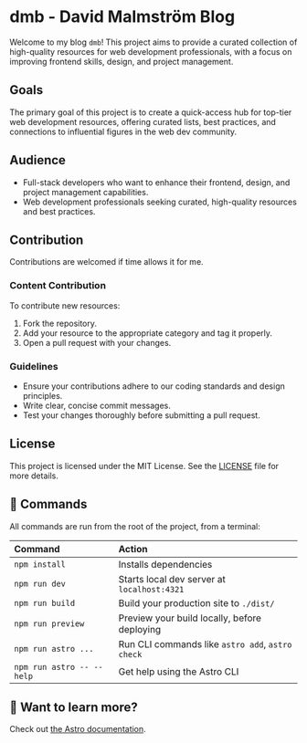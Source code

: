 # dmb - David Malmström Blog

Welcome to my blog `dmb`! This project aims to provide a curated collection of high-quality resources for web development professionals, with a focus on improving frontend skills, design, and project management.

## Goals

The primary goal of this project is to create a quick-access hub for top-tier web development resources, offering curated lists, best practices, and connections to influential figures in the web dev community.

## Audience

- Full-stack developers who want to enhance their frontend, design, and project management capabilities.
- Web development professionals seeking curated, high-quality resources and best practices.

## Contribution

Contributions are welcomed if time allows it for me.

### Content Contribution

To contribute new resources:

1. Fork the repository.
2. Add your resource to the appropriate category and tag it properly.
3. Open a pull request with your changes.

### Guidelines

- Ensure your contributions adhere to our coding standards and design principles.
- Write clear, concise commit messages.
- Test your changes thoroughly before submitting a pull request.

## License

This project is licensed under the MIT License. See the [LICENSE](LICENSE) file for more details.

## 🧞 Commands

All commands are run from the root of the project, from a terminal:

| Command                   | Action                                           |
| :------------------------ | :----------------------------------------------- |
| `npm install`             | Installs dependencies                            |
| `npm run dev`             | Starts local dev server at `localhost:4321`      |
| `npm run build`           | Build your production site to `./dist/`          |
| `npm run preview`         | Preview your build locally, before deploying     |
| `npm run astro ...`       | Run CLI commands like `astro add`, `astro check` |
| `npm run astro -- --help` | Get help using the Astro CLI                     |

## 👀 Want to learn more?

Check out [the Astro documentation](https://docs.astro.build).
